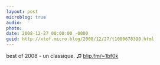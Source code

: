 ```yaml
---
layout: post
microblog: true
audio: 
photo: 
date: 2008-12-27 00:00:00 -0000
guid: http://xtof.micro.blog/2008/12/27/t1080678390.html
---
```

best of 2008 - un classique.  ♫ [blip.fm/~1bf0k](http://blip.fm/~1bf0k)
